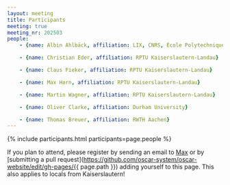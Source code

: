 ```yaml
---
layout: meeting
title: Participants
meeting: true
meeting_nr: 202503
people:
    - {name: Albin Ahlbäck, affiliation: LIX, CNRS, École Polytechnique}

    - {name: Christian Eder, affiliation: RPTU Kaiserslautern-Landau}

    - {name: Claus Fieker, affiliation: RPTU Kaiserslautern-Landau}

    - {name: Max Horn, affiliation: RPTU Kaiserslautern-Landau}

    - {name: Martin Wagner, affiliation: RPTU Kaiserslautern-Landau}

    - {name: Oliver Clarke, affiliation: Durham University}

    - {name: Thomas Breuer, affiliation: RWTH Aachen}
---
```


{% include participants.html participants=page.people %}

If you plan to attend, please register by sending an email
to [Max](mailto:mhorn@rptu.de) or by
[submitting a pull request](https://github.com/oscar-system/oscar-website/edit/gh-pages/{{ page.path }})
adding yourself to this page.
This also applies to locals from Kaiserslautern!

